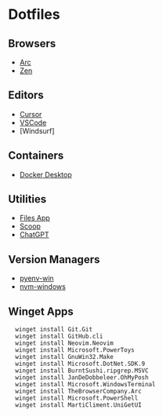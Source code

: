 # Dotfiles

## Browsers

- [Arc](https://arc.net/)
- [Zen](https://zen-browser.app)

## Editors

- [Cursor](https://github.com/coder/cursor-arm)
- [VSCode](https://code.visualstudio.com/download)
- [Windsurf]

## Containers

- [Docker Desktop](https://docs.docker.com/desktop/setup/install/windows-install/)

## Utilities

- [Files App](https://files.community/download)
- [Scoop](https://scoop.sh/)
- [ChatGPT](https://openai.com/chatgpt/download/)

## Version Managers

- [pyenv-win](https://github.com/pyenv-win/pyenv-win)
- [nvm-windows](https://github.com/coreybutler/nvm-windows)

## Winget Apps

```pwsh
  winget install Git.Git
  winget install GitHub.cli
  winget install Neovim.Neovim
  winget install Microsoft.PowerToys
  winget install GnuWin32.Make
  winget install Microsoft.DotNet.SDK.9
  winget install BurntSushi.ripgrep.MSVC
  winget install JanDeDobbeleer.OhMyPosh
  winget install Microsoft.WindowsTerminal
  winget install TheBrowserCompany.Arc
  winget install Microsoft.PowerShell
  winget install MartiCliment.UniGetUI
```
